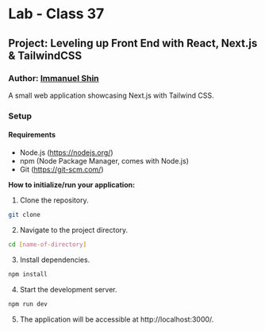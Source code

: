 # Lab - Class 37

## Project: Leveling up Front End with React, Next.js & TailwindCSS

### Author: [Immanuel Shin](https://github.com/ImmanuelShin)

A small web application showcasing Next.js with Tailwind CSS.

### Setup

#### Requirements

- Node.js (https://nodejs.org/)
- npm (Node Package Manager, comes with Node.js)
- Git (https://git-scm.com/)

**How to initialize/run your application:**

  1. Clone the repository.
   ```bash
   git clone
   ```
  2. Navigate to the project directory.
   ```bash
   cd [name-of-directory]
   ```
  3. Install dependencies.
  ```bash
  npm install
  ```
  4. Start the development server.
  ```bash
  npm run dev
  ``` 
  5. The application will be accessible at http://localhost:3000/.